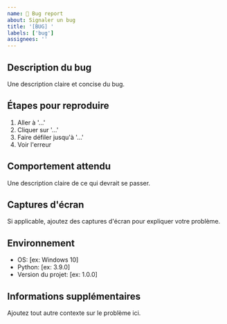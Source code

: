 ```yaml
---
name: 🐛 Bug report
about: Signaler un bug
title: '[BUG] '
labels: ['bug']
assignees: ''
---
```


## Description du bug
Une description claire et concise du bug.

## Étapes pour reproduire
1. Aller à '...'
2. Cliquer sur '...'
3. Faire défiler jusqu'à '...'
4. Voir l'erreur

## Comportement attendu
Une description claire de ce qui devrait se passer.

## Captures d'écran
Si applicable, ajoutez des captures d'écran pour expliquer votre problème.

## Environnement
- OS: [ex: Windows 10]
- Python: [ex: 3.9.0]
- Version du projet: [ex: 1.0.0]

## Informations supplémentaires
Ajoutez tout autre contexte sur le problème ici.
